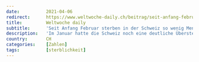 ```yaml
---
date:          2021-04-06
redirect:      https://www.weltwoche-daily.ch/beitrag/seit-anfang-februar-sterben-in-der-schweiz-so-wenig-menschen-wie-schon-lange-nicht-mehr-warum-berichten-die-medien-nicht/
title:         Weltwoche daily
subtitle:      'Seit Anfang Februar sterben in der Schweiz so wenig Menschen wie schon lange nicht mehr. Warum berichten die Medien nicht?'
description:   'Im Januar hatte die Schweiz noch eine deutliche Übersterblichkeit zu beklagen. Seit Februar sank der Wert auf eine markante anhaltende Untersterblichkeit. Von Alex Baur'
country:       CH
categories:    [Zahlen]
tags:          [sterblichkeit]
---
```

